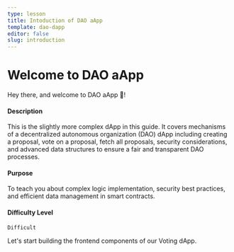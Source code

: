 ```yaml
---
type: lesson
title: Intoduction of DAO aApp
template: dao-dapp
editor: false
slug: introduction
---
```


# Welcome to DAO aApp

Hey there, and welcome to DAO aApp 👋!

#### Description

This is the slightly more complex dApp in this guide. It covers mechanisms of a decentralized autonomous organization (DAO) dApp including creating a proposal, vote on a proposal, fetch all proposals, security considerations, and advanced data structures to ensure a fair and transparent DAO processes.

#### Purpose
To teach you about complex logic implementation, security best practices, and efficient data management in smart contracts.

#### Difficulty Level
`Difficult`

Let's start building the frontend components of our Voting dApp.
